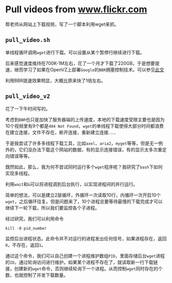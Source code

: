 # Pull videos from www.flickr.com

帮老师从网站上下载视频，写了一个脚本利用wget来抓。

## `pull_video.sh`

单线程循环调用`wget`进行下载。可以设置从某个暂停行继续进行下载。

后来感觉速度维持在700K-1M左右，花了一个月才下载了220GB，于是想要提速，继而学习了如果在OpenVZ上部署`Google`的`BBR`拥塞控制技术。可以参见[此文](https://github.com/xuchenhao001/BIT-homework/blob/master/MyOwnStudy/pull%20videos%20from%20flickr.com/OpenVZ%20Ubuntu%20deploy%20UML%2C%20BBR%20and%20shadowsocks.md)

利用BBR提速效果明显，大概比原来快了1倍左右。

## `pull_video_v2`

花了一下午时间写的。

考虑到`BBR`也只是加快了服务器端的上传速度，本地的下载速度受限主要也是因为10个视频里有9个都是`404 Not Found`，`wget`的单线程下载使得大部分时间都浪费在建立连接，文件不存在，断开连接，重新建立连接……

于是我尝试了许多多线程下载工具，比如`axel`、`aria2`，`myget`等等，但是无一例外的，它们没办法下载这个网站的数据，有的显示连接错误，有的显示太多次重定向错误等等。

既然如此，那么，我为何不尝试同时运行多个`wget`程序呢？我研究了`bash`下如何实现多线程。

利用`wait`和`&`可以将进程调到后台执行，以实现进程间的并行运行。

简单的想法，可以是建立2层循环，外循环一次读取10行，内循环一次开启10个`wget`，之后循环往复。但是问题来了，10个进程总要等待最慢的下载完成才可以继续下一轮下载，所以我们要监控各个子进程。

经过研究，我们可以利用命令
```
kill -0 pid_number
```
监控后台进程状态。此命令并不对运行的进程发出任何信号，如果进程存在，返回`0`，不存在，返回`1`。

通过这个命令，我们可以自己创建一个进程维护数组`PID`，里面存储后台`wget`进程的`ID`，通过轮询访问进行维护。如果某个进程不存在了，就读取新一行下载链接，创建新的`wget`命令，否则继续轮询下一个进程。从而控制`wget`同时存在的个数，也就控制了并发下载数量。